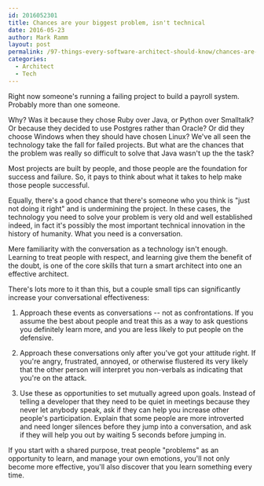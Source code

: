 ```yaml
---
id: 2016052301
title: Chances are your biggest problem, isn't technical
date: 2016-05-23
author: Mark Ramm
layout: post
permalink: /97-things-every-software-architect-should-know/chances-are-your-biggest-problem-isn-t-technical.html
categories:
  - Architect
  - Tech
---
```


Right now someone's running a failing project to build a payroll system. Probably more than one
someone.

Why? Was it because they chose Ruby over Java, or Python over Smalltalk? Or because they
decided to use Postgres rather than Oracle? Or did they choose Windows when they should have
chosen Linux? We've all seen the technology take the fall for failed projects. But what are the
chances that the problem was really so difficult to solve that Java wasn't up the the task?

Most projects are built by people, and those people are the foundation for success and failure. So,
it pays to think about what it takes to help make those people successful.

Equally, there's a good chance that there's someone who you think is "just not doing it right" and
is undermining the project. In these cases, the technology you need to solve your problem is very
old and well established indeed, in fact it's possibly the most important technical innovation in
the history of humanity. What you need is a conversation.

Mere familiarity with the conversation as a technology isn't enough. Learning to treat people
with respect, and learning give them the benefit of the doubt, is one of the core skills that turn a
smart architect into one an effective architect.

There's lots more to it than this, but a couple small tips can significantly increase your
conversational effectiveness:
1. Approach these events as conversations -- not as confrontations.
If you assume the best about people and treat this as a way to ask questions you definitely learn
more, and you are less likely to put people on the defensive.

2. Approach these conversations only after you've got your attitude right.
If you're angry, frustrated, annoyed, or otherwise flustered its very likely that the other person
will interpret you non-verbals as indicating that you're on the attack.

3. Use these as opportunities to set mutually agreed upon goals.
Instead of telling a developer that they need to be quiet in meetings because they never let
anybody speak, ask if they can help you increase other people's participation. Explain that some
people are more introverted and need longer silences before they jump into a conversation, and
ask if they will help you out by waiting 5 seconds before jumping in.


If you start with a shared purpose, treat people "problems" as an opportunity to learn, and
manage your own emotions, you'll not only become more effective, you'll also discover that you
learn something every time.
